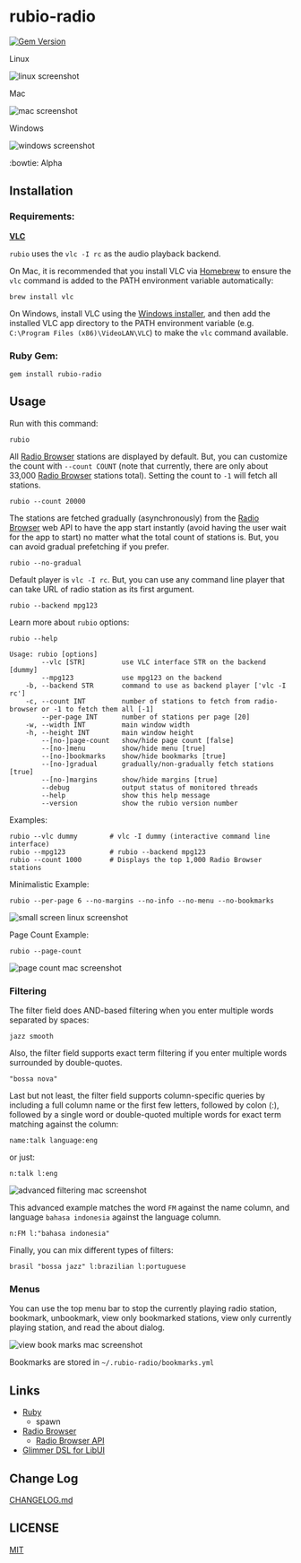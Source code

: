 # rubio-radio
[![Gem Version](https://badge.fury.io/rb/rubio-radio.svg)](https://badge.fury.io/rb/rubio-radio)

Linux

![linux screenshot](screenshots/rubio-radio-linux.png)

Mac

![mac screenshot](screenshots/rubio-radio-mac.png)

Windows

![windows screenshot](screenshots/rubio-radio-windows.png)

:bowtie: Alpha

## Installation

### Requirements:

**[VLC](https://github.com/videolan/vlc)**

`rubio` uses the `vlc -I rc` as the audio playback backend.

On Mac, it is recommended that you install VLC via [Homebrew](https://brew.sh/) to ensure the `vlc` command is added to the PATH environment variable automatically:

```
brew install vlc
```

On Windows, install VLC using the [Windows installer](https://www.videolan.org/vlc/download-windows.html), and then add the installed VLC app directory to the PATH environment variable (e.g. `C:\Program Files (x86)\VideoLAN\VLC`) to make the `vlc` command available.

### Ruby Gem:

```
gem install rubio-radio
```

## Usage

Run with this command:

```
rubio
```

All [Radio Browser](https://www.radio-browser.info/) stations are displayed by default. But, you can customize the count with `--count COUNT` (note that currently, there are only about 33,000 [Radio Browser](https://www.radio-browser.info/) stations total). Setting the count to `-1` will fetch all stations.

```
rubio --count 20000
```

The stations are fetched gradually (asynchronously) from the [Radio Browser](https://www.radio-browser.info/) web API to have the app start instantly (avoid having the user wait for the app to start) no matter what the total count of stations is. But, you can avoid gradual prefetching if you prefer.

```
rubio --no-gradual
```

Default player is `vlc -I rc`. But, you can use any command line player that can take URL of radio station as its first argument.

```
rubio --backend mpg123
```

Learn more about `rubio` options:

```
rubio --help
```

```
Usage: rubio [options]
        --vlc [STR]         use VLC interface STR on the backend [dummy]
        --mpg123            use mpg123 on the backend
    -b, --backend STR       command to use as backend player ['vlc -I rc']
    -c, --count INT         number of stations to fetch from radio-browser or -1 to fetch them all [-1]
        --per-page INT      number of stations per page [20]
    -w, --width INT         main window width
    -h, --height INT        main window height
        --[no-]page-count   show/hide page count [false]
        --[no-]menu         show/hide menu [true]
        --[no-]bookmarks    show/hide bookmarks [true]
        --[no-]gradual      gradually/non-gradually fetch stations [true]
        --[no-]margins      show/hide margins [true]
        --debug             output status of monitored threads
        --help              show this help message
        --version           show the rubio version number
```

Examples:

```
rubio --vlc dummy        # vlc -I dummy (interactive command line interface)
rubio --mpg123           # rubio --backend mpg123
rubio --count 1000       # Displays the top 1,000 Radio Browser stations
```

Minimalistic Example:

```
rubio --per-page 6 --no-margins --no-info --no-menu --no-bookmarks
```

![small screen linux screenshot](screenshots/rubio-radio-linux-example-small.png)

Page Count Example:

```
rubio --page-count
```

![page count mac screenshot](screenshots/rubio-radio-mac-example-page-count.png)

### Filtering

The filter field does AND-based filtering when you enter multiple words separated by spaces:

```
jazz smooth
```

Also, the filter field supports exact term filtering if you enter multiple words surrounded by double-quotes.

```
"bossa nova"
```

Last but not least, the filter field supports column-specific queries by including a full column name or the first few letters, followed by colon (:), followed by a single word or double-quoted multiple words for exact term matching against the column:

```
name:talk language:eng
```

or just:

```
n:talk l:eng
```

![advanced filtering mac screenshot](screenshots/rubio-radio-mac-example-advanced-filtering.png)

This advanced example matches the word `FM` against the name column, and language `bahasa indonesia` against the language column.

```
n:FM l:"bahasa indonesia"
```

Finally, you can mix different types of filters:

```
brasil "bossa jazz" l:brazilian l:portuguese
```

### Menus

You can use the top menu bar to stop the currently playing radio station, bookmark, unbookmark, view only bookmarked stations, view only currently playing station, and read the about dialog.

![view book marks mac screenshot](screenshots/rubio-radio-mac-example-view-bookmarks.png)

Bookmarks are stored in `~/.rubio-radio/bookmarks.yml`

## Links

* [Ruby](https://github.com/ruby/ruby)
  * spawn
* [Radio Browser](https://www.radio-browser.info/)
  * [Radio Browser API](https://de1.api.radio-browser.info/)
* [Glimmer DSL for LibUI](https://github.com/AndyObtiva/glimmer-dsl-libui)

## Change Log

[CHANGELOG.md](CHANGELOG.md)

## LICENSE

[MIT](LICENSE.txt)
